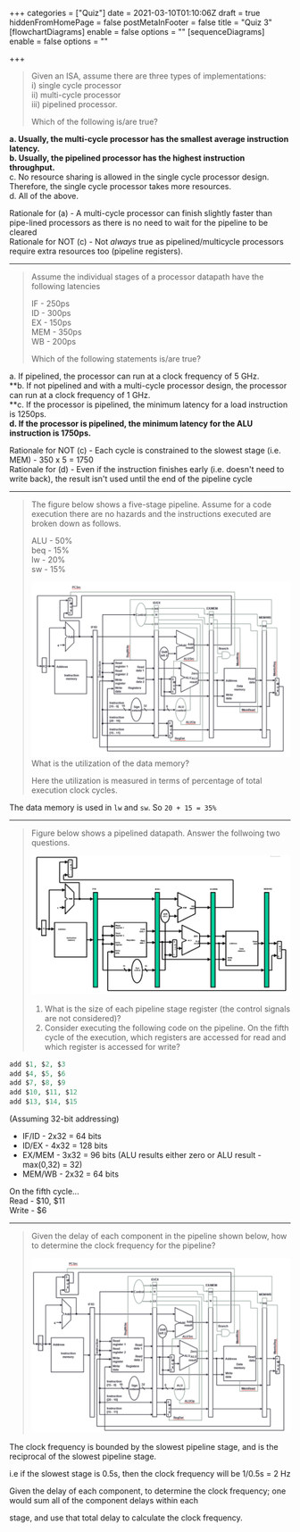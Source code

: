 +++
categories = ["Quiz"]
date = 2021-03-10T01:10:06Z
draft = true
hiddenFromHomePage = false
postMetaInFooter = false
title = "Quiz 3"
[flowchartDiagrams]
enable = false
options = ""
[sequenceDiagrams]
enable = false
options = ""

+++
> Given an ISA, assume there are three types of implementations:  
> i) single cycle processor  
> ii) multi-cycle processor  
> iii) pipelined processor.
>
> Which of the following is/are true?

**a. Usually, the multi-cycle processor has the smallest average instruction latency.**  
**b. Usually, the pipelined processor has the highest instruction throughput.**  
c. No resource sharing is allowed in the single cycle processor design. Therefore, the single cycle processor takes more resources.  
d. All of the above.

Rationale for (a) - A multi-cycle processor can finish slightly faster than pipe-lined processors as there is no need to wait for the pipeline to be cleared  
Rationale for NOT (c) - Not _always_ true as pipelined/multicycle processors require extra resources too (pipeline registers).

***

> Assume the individual stages of a processor datapath have the following latencies
>
> IF - 250ps  
> ID - 300ps  
> EX - 150ps  
> MEM - 350ps  
> WB - 200ps
>
> Which of the following statements is/are true?

a. If pipelined, the processor can run at a clock frequency of 5 GHz.  
\**b. If not pipelined and with a multi-cycle processor design, the processor can run at a clock frequency of 1 GHz.  
\**c. If the processor is pipelined, the minimum latency for a load instruction is 1250ps.  
**d. If the processor is pipelined, the minimum latency for the ALU instruction is 1750ps.**

Rationale for NOT (c) - Each cycle is constrained to the slowest stage (i.e. MEM) - 350 x 5 = 1750  
Rationale for (d) - Even if the instruction finishes early (i.e. doesn't need to write back), the result isn't used until the end of the pipeline cycle

***

> The figure below shows a five-stage pipeline. Assume for a code execution there are no hazards and the instructions executed are broken down as follows.
>
> ALU - 50%  
> beq - 15%  
> lw - 20%  
> sw - 15%
>
> ![](/uploads/snipaste_2021-03-10_12-33-51.png)  
> What is the utilization of the data memory?
>
> Here the utilization is measured in terms of percentage of total execution clock cycles.

The data memory is used in `lw` and `sw`. So `20 + 15 = 35%`

***

> Figure below shows a pipelined datapath. Answer the follwoing two questions.
>
> ![](/uploads/snipaste_2021-03-10_12-33-57.png)
>
> 1. What is the size of each pipeline stage register (the control signals are not considered)?
> 2. Consider executing the following code on the pipeline. On the fifth cycle of the execution, which registers are accessed for read and which register is accessed for write?

```vhdl
add $1, $2, $3
add $4, $5, $6
add $7, $8, $9
add $10, $11, $12
add $13, $14, $15
```

(Assuming 32-bit addressing)

* IF/ID - 2x32 = 64 bits
* ID/EX - 4x32 = 128 bits
* EX/MEM - 3x32 = 96 bits (ALU results either zero or ALU result - max(0,32) = 32)
* MEM/WB - 2x32 = 64 bits

On the fifth cycle...  
Read - $10, $11  
Write - $6

***

> Given the delay of each component in the pipeline shown below, how to determine the clock frequency for the pipeline?  
>   
> ![](/uploads/snipaste_2021-03-10_12-37-49.png)

The clock frequency is bounded by the slowest pipeline stage, and is the reciprocal of the slowest pipeline stage.

i.e if the slowest stage is 0.5s, then the clock frequency will be 1/0.5s = 2 Hz

Given the delay of each component, to determine the clock frequency; one would sum all of the component delays within each

stage, and use that total delay to calculate the clock frequency.